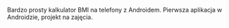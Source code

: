 Bardzo prosty kalkulator BMI na telefony z Androidem.
Pierwsza aplikacja w Androidzie, projekt na zajęcia.